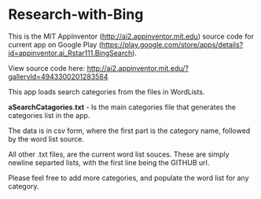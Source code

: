 # Research-with-Bing

This is the MIT AppInventor (http://ai2.appinventor.mit.edu) source code for current app on Google Play (https://play.google.com/store/apps/details?id=appinventor.ai_Rstar111.BingSearch).

View source code here: http://ai2.appinventor.mit.edu/?galleryId=4943300201283584

This app loads search categories from the files in WordLists.

**aSearchCatagories.txt** - Is the main categories file that generates the categories list in the app.

The data is in csv form, where the first part is the category name, followed by the word list source.

All other .txt files, are the current word list souces. These are simply newline separted lists, with the first line being the GITHUB url.

Please feel free to add more categories, and populate the word list for any category.
